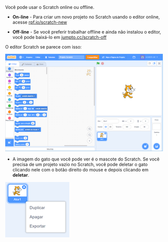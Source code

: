 Você pode usar o Scratch online ou offline.

+ **On-line** - Para criar um novo projeto no Scratch usando o editor online, acesse <a href="http://rpf.io/scratch-new" target="_blank">rpf.io/scratch-new</a>

+ **Off-line** - Se você preferir trabalhar offline e ainda não instalou o editor, você pode baixá-lo em <a href="http://rpf.io/scratch-off" target="_blank">jumpto.cc/scratch-off</a>

O editor Scratch se parece com isso:

![screenshot](images/scratch-editor.png)

+ A imagem do gato que você pode ver é o mascote do Scratch. Se você precisa de um projeto vazio no Scratch, você pode deletar o gato clicando nele com o botão direito do mouse e depois clicando em **deletar**.

![screenshot](images/delete.png)